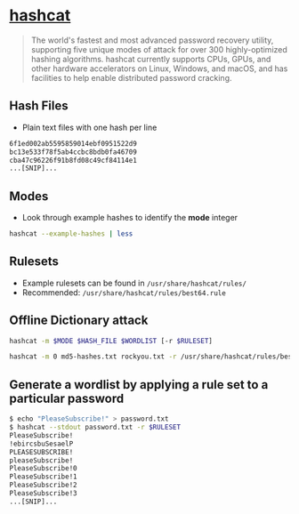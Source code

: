 # [hashcat](https://github.com/hashcat/hashcat)

> The world's fastest and most advanced password recovery utility, supporting five unique modes of attack for over 300 highly-optimized hashing algorithms. hashcat currently supports CPUs, GPUs, and other hardware accelerators on Linux, Windows, and macOS, and has facilities to help enable distributed password cracking.

## Hash Files

- Plain text files with one hash per line

```txt
6f1ed002ab5595859014ebf0951522d9
bc13e533f78f5ab4ccbc8bdb0fa46709
cba47c96226f91b8fd08c49cf84114e1
...[SNIP]...
```

## Modes

- Look through example hashes to identify the **mode** integer

```bash
hashcat --example-hashes | less
```

## Rulesets

- Example rulesets can be found in `/usr/share/hashcat/rules/`
- Recommended: `/usr/share/hashcat/rules/best64.rule`


## Offline Dictionary attack

```bash
hashcat -m $MODE $HASH_FILE $WORDLIST [-r $RULESET]
```

```bash
hashcat -m 0 md5-hashes.txt rockyou.txt -r /usr/share/hashcat/rules/best64.rules
```

## Generate a wordlist by applying a rule set to  a particular password

```bash
$ echo "PleaseSubscribe!" > password.txt
$ hashcat --stdout password.txt -r $RULESET
PleaseSubscribe!
!ebircsbuSesaelP
PLEASESUBSCRIBE!
pleaseSubscribe!
PleaseSubscribe!0
PleaseSubscribe!1
PleaseSubscribe!2
PleaseSubscribe!3
...[SNIP]...
```